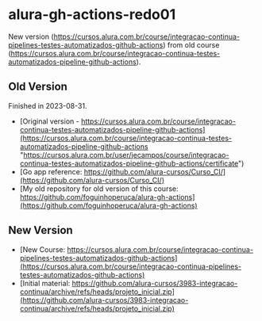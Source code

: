# alura-gh-actions-redo01

New version (https://cursos.alura.com.br/course/integracao-continua-pipelines-testes-automatizados-github-actions) from old course (https://cursos.alura.com.br/course/integracao-continua-testes-automatizados-pipeline-github-actions).

## Old Version ##

Finished in 2023-08-31.

- [Original version - https://cursos.alura.com.br/course/integracao-continua-testes-automatizados-pipeline-github-actions](https://cursos.alura.com.br/course/integracao-continua-testes-automatizados-pipeline-github-actions "https://cursos.alura.com.br/user/jecampos/course/integracao-continua-testes-automatizados-pipeline-github-actions/certificate")
- [Go app reference: https://github.com/alura-cursos/Curso_CI/](https://github.com/alura-cursos/Curso_CI/)
- [My old repository for old version of this course: https://github.com/foguinhoperuca/alura-gh-actions](https://github.com/foguinhoperuca/alura-gh-actions)

## New Version ##

- [New Course: https://cursos.alura.com.br/course/integracao-continua-pipelines-testes-automatizados-github-actions](https://cursos.alura.com.br/course/integracao-continua-pipelines-testes-automatizados-github-actions)
- [Initial material: https://github.com/alura-cursos/3983-integracao-continua/archive/refs/heads/projeto_inicial.zip](https://github.com/alura-cursos/3983-integracao-continua/archive/refs/heads/projeto_inicial.zip)
